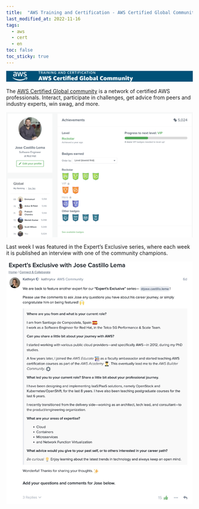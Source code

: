 ```yaml
---
title:  "AWS Training and Certification - AWS Certified Global Community"
last_modified_at: 2022-11-16
tags:
  - aws
  - cert
  - en
toc: false
toc_sticky: true
---
```


[![](/assets/images/posts/2022-11-16-aws-certified-global-community/1.png)](https://aws-certification.influitive.com/users/sign_in)

The [AWS Certified Global community](https://aws-certification.influitive.com/users/sign_in) is a network of certified AWS professionals. Interact, participate in challenges, get advice from peers and industry experts, win swag, and more.

[![](/assets/images/posts/2022-11-16-aws-certified-global-community/3.png)](https://aws-certification.influitive.com/profiles/5a5d021f-cea2-40c1-8b13-4084afb0fcb6)

Last week I was featured in the Expert’s Exclusive series, where each week it is published an interview with one of the community champions.

![](/assets/images/posts/2022-11-16-aws-certified-global-community/2.jpg)